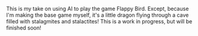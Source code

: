 This is my take on using AI to play the game Flappy Bird. Except, because I'm making the base game myself, it's a little dragon flying through a cave filled with stalagmites and stalactites! This is a work in progress, but will be finished soon!
